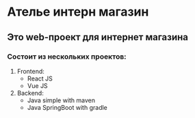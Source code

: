 # Ателье интерн магазин  

## Это web-проект для интернет магазина

### Состоит из нескольких проектов:

1. Frontend:
    * React JS
    * Vue JS
2. Backend:
    * Java simple with maven
    * Java SpringBoot with gradle
